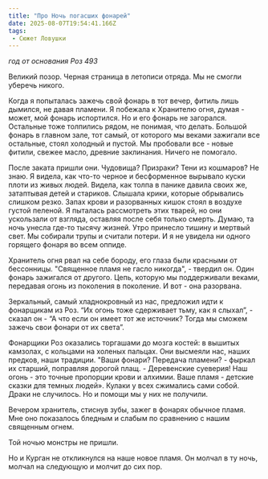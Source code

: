 ```yaml
---
title: "Про Ночь погасших фонарей"
date: 2025-08-07T19:54:41.166Z
tags:
 - Сюжет Ловушки
---
```


*год от основания Роз 493*

Великий позор. Черная страница в летописи отряда. Мы не смогли уберечь
никого.

Когда я попыталась зажечь свой фонарь в тот вечер, фитиль лишь дымился,
не давая пламени. Я побежала к Хранителю огня, думая - может, мой фонарь
испортился. Но и его фонарь не загорался. Остальные тоже толпились
рядом, не понимая, что делать. Большой фонарь в главном зале, тот самый,
от которого мы веками зажигали все остальные, стоял холодный и пустой.
Мы пробовали все - новые фитили, свежее масло, древние заклинания.
Ничего не помогало.

После заката пришли они. Чудовища? Призраки? Тени из кошмаров? Не знаю.
Я видела, как что-то черное и бесформенное вырывало куски плоти из живых
людей. Видела, как толпа в панике давила своих же, затаптывая детей и
стариков. Слышала крики, которые обрывались слишком резко. Запах крови и
разорванных кишок стоял в воздухе густой пеленой. Я пыталась рассмотреть
этих тварей, но они ускользали от взгляда, оставляя после себя только
смерть. Думаю, та ночь унесла где-то тысячу жизней. Утро принесло тишину
и мертвый свет. Мы собирали трупы и считали потери. И я не увидела ни
одного горящего фонаря во всем оппиде.

Хранитель огня рвал на себе бороду, его глаза были красными от
бессонницы. "Священное пламя не гасло никогда", - твердил он. Один
фонарь зажигался от другого. Цепь, которую мы поддерживали веками,
передавая огонь из поколения в поколение. И вот - она разорвана.

Зеркальный, самый хладнокровный из нас, предложил идти к фонарщикам из
Роз. “Их огонь тоже сдерживает тьму, как я слыхал”, - сказал он - “А что
если он имеет тот же источник? Тогда мы сможем зажечь свои фонари от их
света”.

Фонарщики Роз оказались торгашами до мозга костей: в вышитых камзолах, с
кольцами на холеных пальцах. Они высмеяли нас, наших предков, наши
традиции. "Ваши фонари? Передача пламени? - фыркал их старший, поправляя
дорогой плащ. - Деревенские суеверия! Наш огонь - это точные пропорции
крови и алхимии. Ваше пламя - детские сказки для темных людей». Кулаки у
всех сжимались сами собой. Драки не случилось. Но и помощи мы у них не
получили.

Вечером хранитель, стиснув зубы, зажег в фонарях обычное пламя. Мне оно
показалось бледным и слабым по сравнению с нашим священным огнем.

Той ночью монстры не пришли.

Но и Курган не откликнулся на наше новое пламя. Он молчал в ту ночь,
молчал на следующую и молчит до сих пор.
